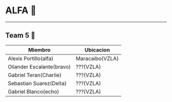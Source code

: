 # ALFA 🫡

---

## Team 5 🦾

| Miembro                   | Ubicacion       |
| ------------------------- | --------------- |
| Alexis Portillo(alfa)     | Maracaibo(VZLA) |
| Oliander Escalante(bravo) | ???(VZLA)       |
| Gabriel Teran(Charlie)    | ???(VZLA)       |
| Sebastian Suarez(Delta)   | ???(VZLA)       |
| Gabriel Blanco(echo)      | ???(VZLA)       |
